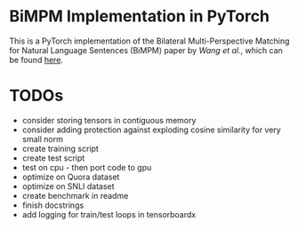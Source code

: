 # BiMPM Implementation in PyTorch
This is a PyTorch implementation of the Bilateral Multi-Perspective Matching for Natural Language Sentences (BiMPM) paper by <em>Wang et al.</em>, which can be found [here](https://arxiv.org/pdf/1702.03814v3.pdf).

# TODOs
- consider storing tensors in contiguous memory 
- consider adding protection against exploding cosine similarity for very small norm
- create training script
- create test script
- test on cpu - then port code to gpu
- optimize on Quora dataset
- optimize on SNLI dataset
- create benchmark in readme
- finish docstrings
- add logging for train/test loops in tensorboardx
